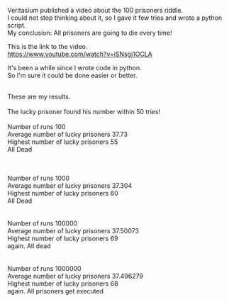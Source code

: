 Veritasium published a video about the 100 prisoners riddle.<br>
I could not stop thinking about it, so I gave it few tries and wrote a python script.<br>
My conclusion: All prisoners are going to die every time!<br>

This is the link to the video.<br>
https://www.youtube.com/watch?v=iSNsgj1OCLA<br>


It's been a while since I wrote code in python. <br>
So I'm sure it could be done easier or better.<br>



<br>
These are my results.<br>
<br>
The lucky prisoner found his number within 50 tries!<br><br>
Number of runs 100<br>
Average number of lucky prisoners 37.73<br>
Highest number of lucky prisoners 55<br>
All Dead<br>
<br><br>

Number of runs 1000<br>
Average number of lucky prisoners 37.304<br>
Highest number of lucky prisoners 60<br>
All Dead<br>
<br><br>
Number of runs 100000<br>
Average number of lucky prisoners 37.50073<br>
Highest number of lucky prisoners 69<br>
again. All dead<br>
<br><br>
Number of runs 1000000<br>
Average number of lucky prisoners 37.496279<br>
Highest number of lucky prisoners 68<br>
again. All prisoners get executed<br><br>
